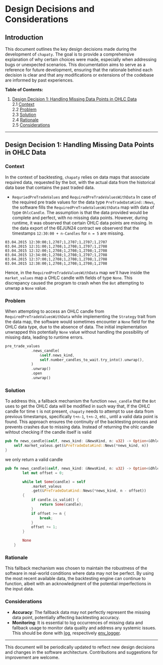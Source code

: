 # Design Decisions and Considerations

## Introduction

This document outlines the key design decisions made during the development of `chapaty`. The goal is to provide a comprehensive explanation of why certain choices were made, especially when addressing bugs or unexpected scenarios. This documentation aims to serve as a reference for future development, ensuring that the rationale behind each decision is clear and that any modifications or extensions of the codebase are informed by past  experiences.

**Table of Contents:**
1. [Design Decision 1: Handling Missing Data Points in OHLC Data](#design-decision-1-handling-missing-data-points-in-ohlc-data)  
   2.1 [Context](#context)  
   2.2 [Problem](#problem)  
   2.3 [Solution](#solution)  
   2.4 [Rationale](#rationale)  
   2.5 [Considerations](#considerations)

---
## Design Decision 1: Handling Missing Data Points in OHLC Data

### Context

In the context of backtesting, `chapaty` relies on data maps that associate required data, requested by the bot, with the actual data from the historical data base that contains the past traded data.
- `RequriedPreTradeValues` and `RequiredPreTradeValuesWithData`
In case of the required pre trade values for the data type `PreTradeDataKind::News`, the software fills the `RequiredPreTradeValuesWithData` map with data of type `OhlcCandle`. The assumption is that the data provided would be complete and perfect, with no missing data points. However, during runtime, it was observed that certain OHLC data points are missing. In the data export of the 6EJUN24 contract we observerd that the timestamps `12:30:00 + n-Candles` for `n = 5` are missing.
```csv
03.04.2015 12:30:00;1,2707;1,2707;1,2707;1,2707
03.04.2015 12:31:00;1,2708;1,2708;1,2707;1,2708
03.04.2015 12:32:00;1,2708;1,2708;1,2708;1,2708
03.04.2015 12:34:00;1,2708;1,2708;1,2707;1,2708
03.04.2015 12:37:00;1,2708;1,2708;1,2708;1,2708
03.04.2015 12:38:00;1,2708;1,2708;1,2708;1,2708
```
Hence, in the `RequiredPreTradeValuesWithData` map we'll have inside the `market_values` map a OHLC candle with fields of type `None`. This discrepancy caused the program to crash when the `Bot` attempting to unwrap a `None` value.



### Problem

When attempting to access an OHLC candle from `RequiredPreTradeValuesWithData` while implementing the `Strategy` trait from the data map, the software would sometimes encounter a `None` field for the OHLC data type, due to the absence of data. The initial implementation unwrapped this potentially `None` value without handling the possibility of missing data, leading to runtime errors.
```rust
pre_trade_values
            .news_candle(
                &self.news_kind,
                self.number_candles_to_wait.try_into().unwrap(),
            )
            .unwrap()
            .open
            .unwrap()
```

### Solution

To address this, a fallback mechanism the function `news_candle` that the `Bot` uses to get the OHLC data will be modified in such way that, If the OHLC candle for time `t` is not present, `chapaty` needs to attempt to use data from previous timestamps, specifically `t+n-1`, `t+n-2`, etc., until a valid data point is found. This approach ensures the continuity of the backtesting process and prevents crashes due to missing data. Instead of returning the ohlc candle wihtout checking if the candle itself is valid
```rust
pub fn news_candle(&self, news_kind: &NewsKind, n: u32) -> Option<&OhlcCandle> {
    self.market_valeus.get(&PreTradeDataKind::News(*news_kind, n))
}
```
we only return a valid candle
```rust
pub fn news_candle(&self, news_kind: &NewsKind, n: u32) -> Option<&OhlcCandle> {
        let mut offset = 0;

        while let Some(candle) = self
            .market_valeus
            .get(&PreTradeDataKind::News(*news_kind, n - offset))
        {
            if candle.is_valid() {
                return Some(candle);
            }
            if offset >= n {
                break;
            }
            offset += 1;
        }

        None
    }
```

### Rationale

This fallback mechanism was chosen to maintain the robustness of the software in real-world conditions where data may not be perfect. By using the most recent available data, the backtesting engine can continue to function, albeit with an acknowledgment of the potential imperfections in the input data.

### Considerations

- **Accuracy**: The fallback data may not perfectly represent the missing data point, potentially affecting backtesting accuracy.
- **Monitoring**: It is essential to log occurrences of missing data and fallback usage to monitor data quality and address any systemic issues. This should be done with [log](https://github.com/rust-lang/log), respectively [env_logger](https://github.com/rust-cli/env_logger).

---

This document will be periodically updated to reflect new design decisions and changes in the software architecture. Contributions and suggestions for improvement are welcome.